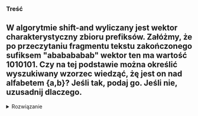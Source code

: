 ### Treść

W algorytmie shift-and wyliczany jest wektor charakterystyczny zbioru prefiksów. Załóżmy, że po przeczytaniu fragmentu tekstu zakończonego sufiksem "ababababab" wektor ten ma wartość 1010101. Czy na tej podstawie można określić wyszukiwany wzorzec wiedząć, żę jest on nad alfabetem {a,b}? Jeśli tak, podaj go. Jeśli nie, uzusadnij dlaczego.
------
<details><summary>Rozwiązanie</summary>
<p>
  
  Tak -> ababab (już nie pamietam, lepiej niech ktos zrobi ladnie)

